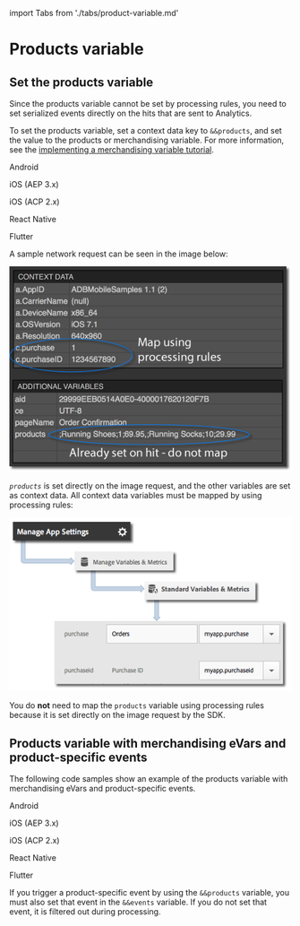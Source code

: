 import Tabs from './tabs/product-variable.md'

# Products variable

## Set the products variable

Since the products variable cannot be set by processing rules, you need to set serialized events directly on the hits that are sent to Analytics.

To set the products variable, set a context data key to `&&products`, and set the value to the products or merchandising variable. For more information, see the [implementing a merchandising variable tutorial](https://experienceleague.adobe.com/docs/analytics/components/dimensions/evar-merchandising.html).

<TabsBlock orientation="horizontal" slots="heading, content" repeat="5"/>

Android

<Tabs query="platform=android&task=set-variable"/>

iOS (AEP 3.x)

<Tabs query="platform=ios-aep&task=set-variable"/>

iOS (ACP 2.x)

<Tabs query="platform=ios-acp&task=set-variable"/>

React Native

<Tabs query="platform=react-native&task=set-variable"/>

Flutter

<Tabs query="platform=flutter&task=set-variable"/>

A sample network request can be seen in the image below:

![Sample network request](./assets/product-variable/sample-network-request.png)

_`products`_ is set directly on the image request, and the other variables are set as context data. All context data variables must be mapped by using processing rules:

![Map products](./assets/product-variable/map-products.png)

You do **not** need to map the `products` variable using processing rules because it is set directly on the image request by the SDK.

## Products variable with merchandising eVars and product-specific events

The following code samples show an example of the products variable with merchandising eVars and product-specific events.

<TabsBlock orientation="horizontal" slots="heading, content" repeat="5"/>

Android

<Tabs query="platform=android&task=products"/>

iOS (AEP 3.x)

<Tabs query="platform=ios-aep&task=products"/>

iOS (ACP 2.x)

<Tabs query="platform=ios-acp&task=products"/>

React Native

<Tabs query="platform=react-native&task=products"/>

Flutter

<Tabs query="platform=flutter&task=products"/>

<InlineAlert variant="info" slots="text"/> 

If you trigger a product-specific event by using the `&&products` variable, you must also set that event in the `&&events` variable. If you do not set that event, it is filtered out during processing.

